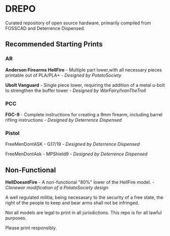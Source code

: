 # DREPO

Curated repository of open source hardware, primarily compiled from FOSSCAD and Deterrence Dispensed.

## Recommended Starting Prints

### AR

**Anderson Firearms HellFire** - Multiple part lower,with all necessary pieces printable out of PLA/PLA+ - *Designed by PotatoSociety*

**Ubolt Vanguard**  - Single piece lower, requiring the addition of a metal u-bolt to strengthen the buffer tower - *Designed by WarFairy/IvanTheTroll*

### PCC

**FGC-9** - Complete instructions for creating a 9mm firearm, including barrel rifling instructions - *Designed by Deterrence Dispensed*

### Pistol

FreeMenDontASK - G17/19 - *Designed by Deterrence Dispensed*

FreeMenDontAsk - MPShield9 - *Designed by Deterrence Dispensed*

## Non-Functional

**HellDoesntFire**  - A non-functional "80%" lower of the HellFire model. - *Clonewar modification of a PotatoSociety design*




A well regulated militia, being necesasary to the security of a free state, the right of the people to keep and bear arms shall not be infringed.

Not all models are legal to print in all jurisdictions. This repo is for all lawful purposes. 

Please print responsibly.
